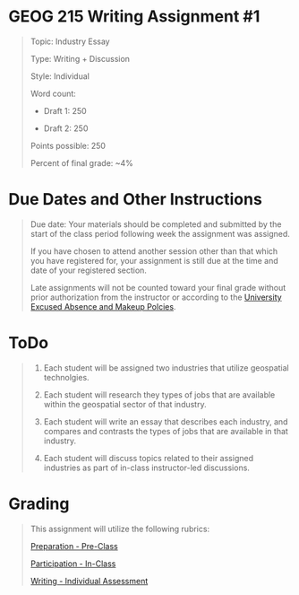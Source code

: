 # GEOG 215 Writing Assignment #1
>Topic: Industry Essay
>
>Type: Writing + Discussion
>
>Style: Individual
>
>Word count:
>
> - Draft 1: 250
>
> - Draft 2: 250
>
>Points possible: 250
>
>Percent of final grade: ~4%
>

# Due Dates and Other Instructions
> Due date: Your materials should be completed and submitted by the start of the class period following week the assignment was assigned.
>
> If you have chosen to attend another session other than that which you have registered for, your assignment is still due at the time and date of your registered section.
>
> Late assignments will not be counted toward your final grade without prior authorization from the instructor or according to the [University Excused Absence and Makeup Polcies](https://student-rules.tamu.edu/rule07/).
>

# ToDo
>
>1. Each student will be assigned two industries that utilize geospatial technolgies.
>
>2. Each student will research they types of jobs that are available within the geospatial sector of that industry.
>
>3. Each student will write an essay that describes each industry, and compares and contrasts the types of jobs that are available in that industry.
>
>4. Each student will discuss topics related to their assigned industries as part of in-class instructor-led discussions.

# Grading
>
> This assignment will utilize the following rubrics:
>
>[Preparation - Pre-Class](../rubrics/preparation.md)
>
>[Participation - In-Class](../rubrics/participation.md)
>
>[Writing - Individual Assessment](../rubrics/individualwriting.md)
>
